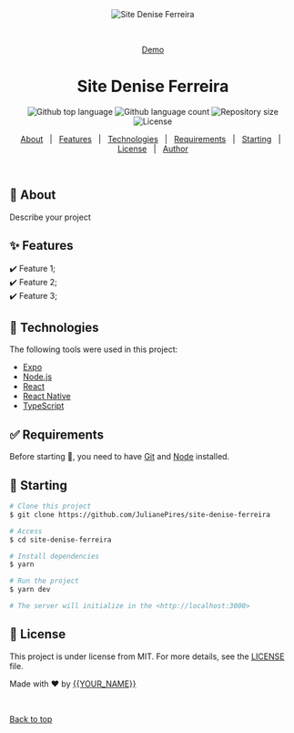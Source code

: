 <div align="center" id="top"> 
  <img src="./.github/app.gif" alt="Site Denise Ferreira" />

  &#xa0;

  <a href="https://site-denise-ferreira.vercel.app/">Demo</a>
</div>

<h1 align="center">Site Denise Ferreira</h1>

<p align="center">
  <img alt="Github top language" src="https://img.shields.io/github/languages/top/JulianePires/site-denise-ferreira?color=56BEB8">

  <img alt="Github language count" src="https://img.shields.io/github/languages/count/JulianePires/site-denise-ferreira?color=56BEB8">

  <img alt="Repository size" src="https://img.shields.io/github/repo-size/JulianePires/site-denise-ferreira?color=56BEB8">

  <img alt="License" src="https://img.shields.io/github/license/JulianePires/site-denise-ferreira?color=56BEB8">

  <!-- <img alt="Github issues" src="https://img.shields.io/github/issues/JulianePires/site-denise-ferreira?color=56BEB8" /> -->

  <!-- <img alt="Github forks" src="https://img.shields.io/github/forks/JulianePires/site-denise-ferreira?color=56BEB8" /> -->

  <!-- <img alt="Github stars" src="https://img.shields.io/github/stars/JulianePires/site-denise-ferreira?color=56BEB8" /> -->
</p>

<!-- Status -->

<!-- <h4 align="center"> 
	🚧  Site Denise Ferreira 🚀 Under construction...  🚧
</h4> 

<hr> -->

<p align="center">
  <a href="#dart-about">About</a> &#xa0; | &#xa0; 
  <a href="#sparkles-features">Features</a> &#xa0; | &#xa0;
  <a href="#rocket-technologies">Technologies</a> &#xa0; | &#xa0;
  <a href="#white_check_mark-requirements">Requirements</a> &#xa0; | &#xa0;
  <a href="#checkered_flag-starting">Starting</a> &#xa0; | &#xa0;
  <a href="#memo-license">License</a> &#xa0; | &#xa0;
  <a href="https://github.com/JulianePires" target="_blank">Author</a>
</p>

<br>

## :dart: About ##

Describe your project

## :sparkles: Features ##

:heavy_check_mark: Feature 1;\
:heavy_check_mark: Feature 2;\
:heavy_check_mark: Feature 3;

## :rocket: Technologies ##

The following tools were used in this project:

- [Expo](https://expo.io/)
- [Node.js](https://nodejs.org/en/)
- [React](https://pt-br.reactjs.org/)
- [React Native](https://reactnative.dev/)
- [TypeScript](https://www.typescriptlang.org/)

## :white_check_mark: Requirements ##

Before starting :checkered_flag:, you need to have [Git](https://git-scm.com) and [Node](https://nodejs.org/en/) installed.

## :checkered_flag: Starting ##

```bash
# Clone this project
$ git clone https://github.com/JulianePires/site-denise-ferreira

# Access
$ cd site-denise-ferreira

# Install dependencies
$ yarn

# Run the project
$ yarn dev

# The server will initialize in the <http://localhost:3000>
```

## :memo: License ##

This project is under license from MIT. For more details, see the [LICENSE](LICENSE.md) file.


Made with :heart: by <a href="https://github.com/JulianePires" target="_blank">{{YOUR_NAME}}</a>

&#xa0;

<a href="#top">Back to top</a>
